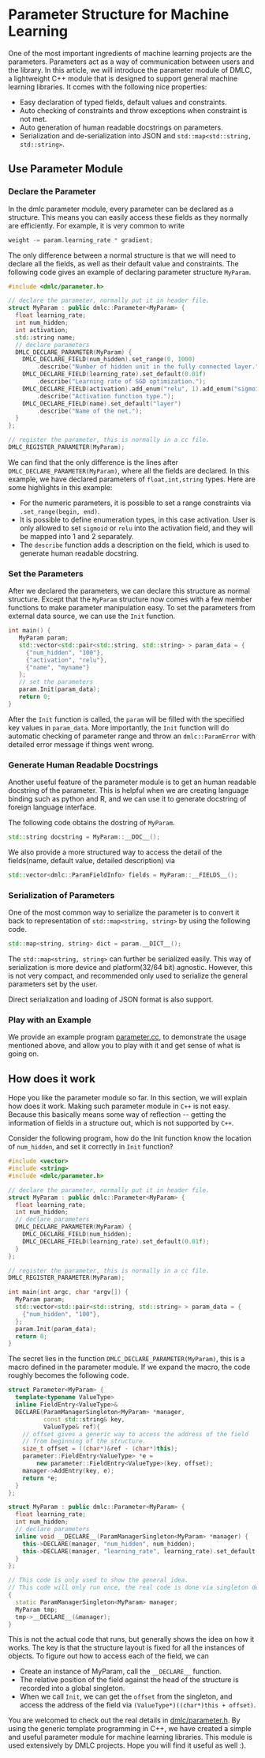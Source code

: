 Parameter Structure for Machine Learning
========================================
One of the most important ingredients of machine learning projects are the parameters.
Parameters act as a way of communication between users and the library. In this article, we will introduce the parameter module of DMLC, a lightweight C++ module that is designed to support
general machine learning libraries. It comes with the following nice properties:

- Easy declaration of typed fields, default values and constraints.
- Auto checking of constraints and throw exceptions when constraint is not met.
- Auto generation of human readable docstrings on parameters.
- Serialization and de-serialization into JSON and ```std::map<std::string, std::string>```.

Use Parameter Module
--------------------
### Declare the Parameter
In the dmlc parameter module, every parameter can be declared as a structure. 
This means you can easily access these fields as they normally are efficiently.
For example, it is very common to write 
```c++
weight -= param.learning_rate * gradient;
```

The only difference between a normal structure is that we will need to declare
all the fields, as well as their default value and constraints.
The following code gives an example of declaring parameter structure ```MyParam```.

```c++
#include <dmlc/parameter.h>

// declare the parameter, normally put it in header file.
struct MyParam : public dmlc::Parameter<MyParam> {
  float learning_rate;
  int num_hidden;
  int activation;
  std::string name;
  // declare parameters
  DMLC_DECLARE_PARAMETER(MyParam) {
    DMLC_DECLARE_FIELD(num_hidden).set_range(0, 1000)
        .describe("Number of hidden unit in the fully connected layer.");
    DMLC_DECLARE_FIELD(learning_rate).set_default(0.01f)
        .describe("Learning rate of SGD optimization.");
    DMLC_DECLARE_FIELD(activation).add_enum("relu", 1).add_enum("sigmoid", 2)
        .describe("Activation function type.");
    DMLC_DECLARE_FIELD(name).set_default("layer")
        .describe("Name of the net.");
  }
};

// register the parameter, this is normally in a cc file.
DMLC_REGISTER_PARAMETER(MyParam);
```

We can find that the only difference is the lines after ```DMLC_DECLARE_PARAMETER(MyParam)```,
where all the fields are declared. In this example, we have declared parameters of ```float,int,string``` types.
Here are some highlights in this example:

- For the numeric parameters, it is possible to set a range constraints via ```.set_range(begin, end)```.
- It is possible to define enumeration types, in this case activation. 
  User is only allowed to set ```sigmoid``` or ```relu``` into the activation field, and they will be mapped into 1 and 2 separately.
- The ```describe``` function adds a description on the field, which is used to generate human readable docstring. 

### Set the Parameters
After we declared the parameters, we can declare this structure as normal structure.
Except that the ```MyParam``` structure now comes with a few member functions 
to make parameter manipulation easy.
To set the parameters from external data source, we can use the ```Init``` function.
```c++
int main() {
   MyParam param;
   std::vector<std::pair<std::string, std::string> > param_data = {
     {"num_hidden", "100"},
	 {"activation", "relu"},
	 {"name", "myname"}
   };
   // set the parameters
   param.Init(param_data);
   return 0;
}
```
After the ```Init``` function is called, the ```param``` will be filled with the specified key values in ```param_data```.
More importantly, the ```Init``` function will do automatic checking of parameter range and throw an ```dmlc::ParamError``` 
with detailed error message if things went wrong.

### Generate Human Readable Docstrings
Another useful feature of the parameter module is to get an human readable docstring of the parameter.
This is helpful when we are creating language binding such as python and R, and we can use it to generate docstring of 
foreign language interface.

The following code obtains the dostring of ```MyParam```.
```c++
std::string docstring = MyParam::__DOC__();
```

We also provide a more structured way to access the detail of the fields(name, default value, detailed description) via
```c++
std::vector<dmlc::ParamFieldInfo> fields = MyParam::__FIELDS__();
```

### Serialization of Parameters
One of the most common way to serialize the parameter is to convert it back to representation of ```std::map<string, string>```
by using the following code. 
```c++
std::map<string, string> dict = param.__DICT__();
```
The ```std::map<string, string>``` can further be serialized easily. This way of serialization is more device and platform(32/64 bit) agnostic.
However, this is not very compact, and recommended only used to serialize the general parameters set by the user.

Direct serialization and loading of JSON format is also support.

### Play with an Example
We provide an example program [parameter.cc](https://github.com/dmlc/dmlc-core/blob/master/example/parameter.cc), to 
demonstrate the usage mentioned above, and allow you to play with it and get sense of what is going on.

How does it work
----------------
Hope you like the parameter module so far. In this section, we will explain how does it work. Making such parameter module 
in ```C++``` is not easy. Because this basically means some way of reflection -- getting the information of fields in a 
structure out, which is not supported by ```C++```. 

Consider the following program, how do the Init function know the location of ```num_hidden```, and set it correctly
in ```Init``` function?

```c++
#include <vector>
#include <string>
#include <dmlc/parameter.h>

// declare the parameter, normally put it in header file.
struct MyParam : public dmlc::Parameter<MyParam> {
  float learning_rate;
  int num_hidden;
  // declare parameters
  DMLC_DECLARE_PARAMETER(MyParam) {
    DMLC_DECLARE_FIELD(num_hidden);
    DMLC_DECLARE_FIELD(learning_rate).set_default(0.01f);
  }
};

// register the parameter, this is normally in a cc file.
DMLC_REGISTER_PARAMETER(MyParam);

int main(int argc, char *argv[]) {
  MyParam param;
  std::vector<std::pair<std::string, std::string> > param_data = {
    {"num_hidden", "100"},
  };
  param.Init(param_data);
  return 0;
}
```

The secret lies in the function ```DMLC_DECLARE_PARAMETER(MyParam)```, this is a macro defined in the parameter module.
If we expand the macro, the code roughly becomes the following code.

```c++
struct Parameter<MyParam> {
  template<typename ValueType>
  inline FieldEntry<ValueType>&
  DECLARE(ParamManagerSingleton<MyParam> *manager,
		  const std::string& key,
		  ValueType& ref){
	// offset gives a generic way to access the address of the field
	// from beginning of the structure.
	size_t offset = ((char*)&ref - (char*)this);
	parameter::FieldEntry<ValueType> *e =
        new parameter::FieldEntry<ValueType>(key, offset);
	manager->AddEntry(key, e);
	return *e;
  }
};

struct MyParam : public dmlc::Parameter<MyParam> {
  float learning_rate;
  int num_hidden;
  // declare parameters
  inline void __DECLARE__(ParamManagerSingleton<MyParam> *manager) {
    this->DECLARE(manager, "num_hidden", num_hidden);
	this->DECLARE(manager, "learning_rate", learning_rate).set_default(0.01f);
  }
};

// This code is only used to show the general idea.
// This code will only run once, the real code is done via singleton declaration pattern.
{
  static ParamManagerSingleton<MyParam> manager;
  MyParam tmp;
  tmp->__DECLARE__(&manager);
}
```
This is not the actual code that runs, but generally shows the idea on how it works. 
The key is that the structure layout is fixed for all the instances of objects.
To figure out how to access each of the field, we can
- Create an instance of MyParam, call the ```__DECLARE__``` function.
- The relative position of the field against the head of the structure is recorded into a global singleton.
- When we call ```Init```, we can get the ```offset``` from the singleton, and access the address of the field via ```(ValueType*)((char*)this + offset)```.

You are welcomed to check out the real details in [dmlc/parameter.h](https://github.com/dmlc/dmlc-core/blob/master/include/dmlc/parameter.h).
By using the generic template programming in C++, we have created a simple and useful parameter module for machine learning libraries.
This module is used extensively by DMLC projects. Hope you will find it useful as well :).
